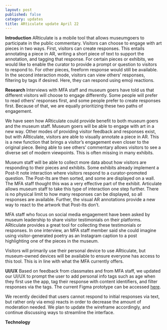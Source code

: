 ```yaml
---
layout: post
published: false
category: updates
title: ARticulate update April 22
---
```

**Introduction**
ARticulate is a mobile tool that allows museumgoers to participate in the public commentary. Visitors can choose to engage with art pieces in two ways. First, visitors can create responses. This entails annotating a piece in AR, writing a short piece of text to support the annotation, and tagging that response. For certain pieces or exhibits, we would like to enable the curator to provide a prompt or question to visitors to respond to. For other pieces, freeform response would still be available. In the second interaction mode, visitors can view others’ responses, filtering by tags if desired. Here, they can respond using emoji reactions. 

**Research**
Interviews with MFA staff and museum goers have told us that different visitors will choose to engage differently. Some people will prefer to read others’ responses first, and some people prefer to create responses first. Because of that, we are equally prioritizing these two paths of engagement. 

We have seen how ARticulate could provide benefit to both museum goers and the museum staff. Museum goers will be able to engage with art in a new way. Other modes of providing visitor feedback and responses exist, but with ARticulate, visitors are able to visually annotate a piece in AR. This is a new function that brings a visitor’s engagement even closer to the original piece. Being able to see others’ commentary allows visitors to see a diverse set of modern viewpoints. This is often missing in many exhibits. 

Museum staff will be able to collect more data about how visitors are responding to their pieces and exhibits. Some exhibits already implement a Post-It note interaction where visitors respond to a curator-promoted question. The Post-Its are then sorted, and some are displayed on a wall. The MFA staff thought this was a very effective part of the exhibit. Articulate allows museum staff to take this type of interaction one step further. There is no physical limit to how many responses can be displayed, so all responses are available. Further, the visual AR annotations provide a new way to react to the artwork that Post-Its don’t. 

MFA staff who focus on social media engagement have been asked by museum leadership to share visitor testimonials on their platforms. ARticulate provides a great tool for collecting these testimonials or responses. In one interview, an MFA staff member said she could imagine using visitor-generated poetry as an Instagram caption to a post highlighting one of the pieces in the museum. 

Visitors will primarily use their personal device to use ARticulate, but museum-owned devices will be available to ensure everyone has access to this tool. This is in line with what the MFA currently offers.




**UI/UX**
Based on feedback from classmates and from MFA staff, we updated our UI/UX to prompt the user to add personal info tags such as age when they first use the app, tag their response with content identifiers, and filter responses via the tags. The current Figma prototype can be accessed [here](https://www.figma.com/proto/qWZ8ITvQK8M2P9pIW4IeyA/ARticulate?node-id=9%3A2&scaling=scale-down&page-id=0%3A1). 

We recently decided that users cannot respond to initial responses via text, but rather only via emoji reacts in order to decrease the amount of moderation needed. We plan to update the wireframe accordingly, and continue discussing ways to streamline the interface. 

**Technology**
